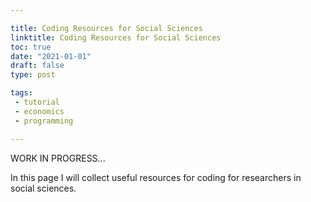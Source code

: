 ```yaml
---

title: Coding Resources for Social Sciences
linktitle: Coding Resources for Social Sciences
toc: true
date: "2021-01-01"
draft: false
type: post

tags:
 - tutorial
 - economics
 - programming

---
```




WORK IN PROGRESS...

In this page I will collect useful resources for coding for researchers in social sciences.

